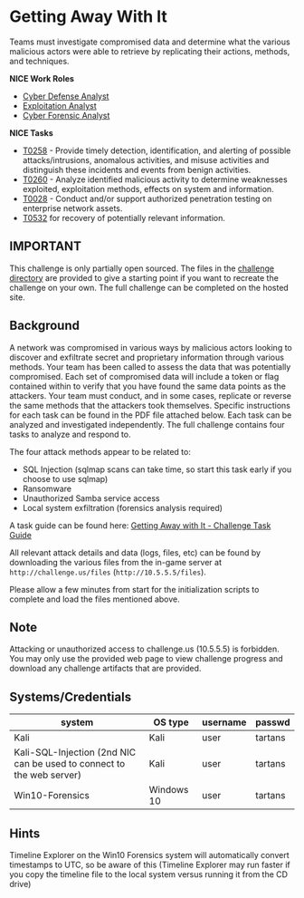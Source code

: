 
# Getting Away With It

Teams must investigate compromised data and determine what the various malicious actors were able to retrieve by replicating their actions, methods, and techniques.

**NICE Work Roles**
- [Cyber Defense Analyst](https://niccs.cisa.gov/workforce-development/nice-framework)
- [Exploitation Analyst](https://niccs.cisa.gov/workforce-development/nice-framework)
- [Cyber Forensic Analyst](https://niccs.cisa.gov/workforce-development/nice-framework)

**NICE Tasks**

- [T0258](https://niccs.cisa.gov/workforce-development/nice-framework) - Provide timely detection, identification, and alerting of possible attacks/intrusions, anomalous activities, and misuse activities and distinguish these incidents and events from benign activities.
- [T0260](https://niccs.cisa.gov/workforce-development/nice-framework) - Analyze identified malicious activity to determine weaknesses exploited, exploitation methods, effects on system and information.
- [T0028](https://niccs.cisa.gov/workforce-development/nice-framework) - Conduct and/or support authorized penetration testing on enterprise network assets.
- [T0532](https://niccs.cisa.gov/workforce-development/nice-framework) for recovery of potentially relevant information.

<!-- cut -->

## IMPORTANT

This challenge is only partially open sourced. The files in the [challenge directory](./challenge/) are provided to give a starting point if you want to recreate the challenge on your own. The full challenge can be completed on the hosted site.

## Background

A network was compromised in various ways by malicious actors looking to discover and exfiltrate secret and proprietary information through various methods. Your team has been called to assess the data that was potentially compromised. Each set of compromised data will include a token or flag contained within to verify that you have found the same data points as the attackers. Your team must conduct, and in some cases, replicate or reverse the same methods that the attackers took themselves. Specific instructions for each task can be found in the PDF file attached below. Each task can be analyzed and investigated independently. The full challenge contains four tasks to analyze and respond to.

The four attack methods appear to be related to:

- SQL Injection (sqlmap scans can take time, so start this task early if you choose to use sqlmap)
- Ransomware
- Unauthorized Samba service access
- Local system exfiltration (forensics analysis required)

A task guide can be found here: 
[Getting Away with It - Challenge Task Guide](./challenge/Getting_Away_with_It_-_Challenge_Task_Guide.pdf)


All relevant attack details and data (logs, files, etc) can be found by downloading the various files from the in-game server at `http://challenge.us/files` (`http://10.5.5.5/files`).

Please allow a few minutes from start for the initialization scripts to complete and load the files mentioned above.

## Note
Attacking or unauthorized access to challenge.us (10.5.5.5) is forbidden. You may only use the provided web page to view challenge progress and download any challenge artifacts that are provided.

## Systems/Credentials
| system      | OS type   |  username   | passwd  |
|-------------|-----------|-------------|-----------|
|  Kali  | Kali | user | tartans |
|  Kali-SQL-Injection (2nd NIC can be used to connect to the web server) | Kali | user | tartans |
|  Win10-Forensics  | Windows 10 | user | tartans |

## Hints
Timeline Explorer on the Win10 Forensics system will automatically convert timestamps to UTC, so be aware of this (Timeline Explorer may run faster if you copy the timeline file to the local system versus running it from the CD drive)

